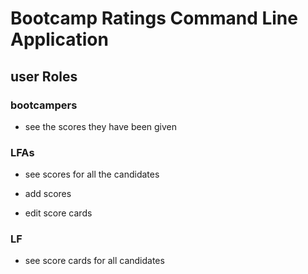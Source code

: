 # Bootcamp Ratings Command Line Application

## user Roles

### bootcampers

*  see the scores they have been given

### LFAs

* see scores for all the candidates

* add scores

* edit score cards

### LF 

* see score cards for all candidates